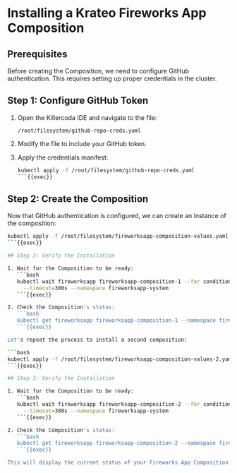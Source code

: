 # Installing a Krateo Fireworks App Composition

## Prerequisites
Before creating the Composition, we need to configure GitHub authentication. This requires setting up proper credentials in the cluster.

## Step 1: Configure GitHub Token
1. Open the Killercoda IDE and navigate to the file:
   ```
   /root/filesystem/github-repo-creds.yaml
   ```
2. Modify the file to include your GitHub token.

3. Apply the credentials manifest:
   ```bash
   kubectl apply -f /root/filesystem/github-repo-creds.yaml
   ```{{exec}}

## Step 2: Create the Composition
Now that GitHub authentication is configured, we can create an instance of the composition:

```bash
kubectl apply -f /root/filesystem/fireworksapp-composition-values.yaml
```{{exec}}

## Step 3: Verify the Installation

1. Wait for the Composition to be ready:
   ```bash
   kubectl wait fireworksapp fireworksapp-composition-1 --for condition=Ready=True \
     --timeout=300s --namespace fireworksapp-system
   ```{{exec}}

2. Check the Composition's status:
   ```bash
   kubectl get fireworksapp fireworksapp-composition-1 --namespace fireworksapp-system
   ```{{exec}}

Let's repeat the process to install a second composition:

```bash
kubectl apply -f /root/filesystem/fireworksapp-composition-values-2.yaml
```{{exec}}

## Step 3: Verify the Installation

1. Wait for the Composition to be ready:
   ```bash
   kubectl wait fireworksapp fireworksapp-composition-2 --for condition=Ready=True \
     --timeout=300s --namespace fireworksapp-system
   ```{{exec}}

2. Check the Composition's status:
   ```bash
   kubectl get fireworksapp fireworksapp-composition-2 --namespace fireworksapp-system
   ```{{exec}}

This will display the current status of your Fireworks App Composition. Verify that all components have been properly deployed and are in a ready state.